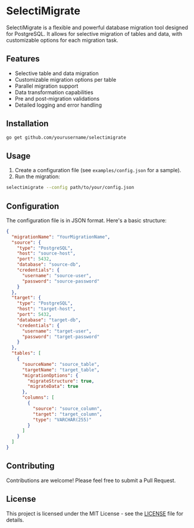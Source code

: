 # SelectiMigrate

SelectiMigrate is a flexible and powerful database migration tool designed for PostgreSQL. It allows for selective migration of tables and data, with customizable options for each migration task.

## Features

- Selective table and data migration
- Customizable migration options per table
- Parallel migration support
- Data transformation capabilities
- Pre and post-migration validations
- Detailed logging and error handling

## Installation

```bash
go get github.com/yourusername/selectimigrate
```

## Usage

1. Create a configuration file (see `examples/config.json` for a sample).
2. Run the migration:

```bash
selectimigrate --config path/to/your/config.json
```

## Configuration

The configuration file is in JSON format. Here's a basic structure:

```json
{
  "migrationName": "YourMigrationName",
  "source": {
    "type": "PostgreSQL",
    "host": "source-host",
    "port": 5432,
    "database": "source-db",
    "credentials": {
      "username": "source-user",
      "password": "source-password"
    }
  },
  "target": {
    "type": "PostgreSQL",
    "host": "target-host",
    "port": 5432,
    "database": "target-db",
    "credentials": {
      "username": "target-user",
      "password": "target-password"
    }
  },
  "tables": [
    {
      "sourceName": "source_table",
      "targetName": "target_table",
      "migrationOptions": {
        "migrateStructure": true,
        "migrateData": true
      },
      "columns": [
        {
          "source": "source_column",
          "target": "target_column",
          "type": "VARCHAR(255)"
        }
      ]
    }
  ]
}
```

## Contributing

Contributions are welcome! Please feel free to submit a Pull Request.

## License

This project is licensed under the MIT License - see the [LICENSE](LICENSE) file for details.
